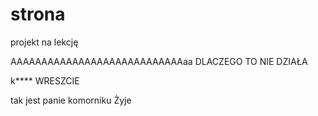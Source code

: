 # strona
projekt na lekcję

AAAAAAAAAAAAAAAAAAAAAAAAAAAAaa
DLACZEGO TO NIE DZIAŁA

k**** WRESZCIE

tak jest panie komorniku
Żyje
